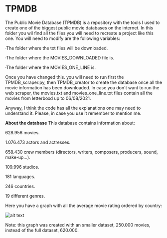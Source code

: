 # TPMDB
The Public Movie Database (TPMDB) is a repository with the tools I used to create one of the biggest public movie databases on the internet. In this folder you wil find all the files you will need to recreate a project like this one. You will need to modify are the following variables:

·The folder where the txt files will be downloaded.

·The folder where the MOVIES_DOWNLOADED file is.

·The folder where the MOVIES_ONE_LINE is.

Once you have changed this. you will need to run first the TPMDB_scraper.py, then TPMDB_creator to create the database once all the movie information has been downloaded. In case you don't want to run the web scraper, the movies.txt and movies_one_line.txt files contain all the movies from letterboxd up to 06/08/2021.

Anyway, I think the code has all the explanations one may need to understand it. Please, in case you use it remember to mention me.

**About the database**
This database contains information about:

628.956 movies.

1.076.473 actors and actresses.

658.430 crew members (directors, writers, composers, producers, sound, make-up...).

109.996 studios.

181 languages.

246 countries.

19 different genres.

Here you have a graph with all the average movie rating ordered by country:

![alt text](https://i.imgur.com/rEoaKhV.png)

Note: this graph was created with an smaller dataset, 250.000 movies, instead of the full dataset, 620.000.
